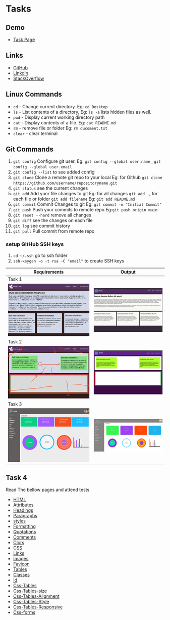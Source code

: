 # Tasks

## Demo

- [Task Page](https://abdulhakeemkzm.github.io/learning/)

## Links

- [GitHub](https://github.com/AbdulHakeemKzm)
- [Linkdin](https://www.linkedin.com/in/abdulhakeem-kzm-65a27b167)
- [StackOverflow](https://stackoverflow.com/users/21194104/abdul-hakeem-kzm)

## Linux Commands

- `cd` - Change current directory. Eg: `cd Desktop`
- `ls` - List contents of a directory, Eg: `ls -a` lists hidden files as well.
- `pwd` - Display current working directory path
- `cat` - Display contents of a file. Eg: `cat README.md`
- `rm` - remove file or folder Eg: `rm ducoment.txt`
- `clear` - clear terminal

## Git Commands

1. `git config` Configure git user. Eg: `git config --global user.name` ,
   `git config --global user.email`
2. `git config --list` to see added config
3. `git clone` Clone a remote git repo to your local Eg: for Github `git clone https://github.com/username/repositoryname.git`
4. `git status` see the current changes
5. `git add` Add yuor file changes to git Eg: for all changes `git add .`, for each file or folder `git add filename` Eg: `git add README.md`
6. `git commit` Commit Changes to git Eg: `git commit -m "Initial Commit"`
7. `git push` Push your commits to remote repo Eg:`git push origin main`
8. `git reset --hard` remove all changes
9. `git diff` see the changes on each file
10. `git log` see commit history
11. `git pull` Pull commit from remote repo

### setup GitHub SSH keys

1. `cd ~/.ssh` go to ssh folder
2. `ssh-keygen -o -t rsa -C "email"` to create SSH keys

| Requirements                        | Output                                 |
| ----------------------------------- | -------------------------------------- |
| Task 1                              |                                        |
| ![Task 1](task-1/images/task1.jpeg) | ![Task 1](task-1/images/task1outn.png) |
| Task 2                              |                                        |
| ![Task 2](task-2/images/task2.jpeg) | ![Task 2](task-2/images/task2outn.png) |
| Task 3                              |                                        |
| ![TAsk 3](task-3/images/task3.jpeg) | ![TAsk 3](task-3/images/task3out.png)  |

## Task 4

Read The bellow pages and attend tests

- [HTML](https://www.w3schools.com/html/default.asp)
- [Attributes](https://www.w3schools.com/html/html_attributes.asp)
- [Headings](https://www.w3schools.com/html/html_headings.asp)
- [Paragraphs](https://www.w3schools.com/html/html_paragraphs.asp)
- [styles](https://www.w3schools.com/html/html_styles.asp)
- [Formatting](https://www.w3schools.com/html/html_formatting.asp)
- [Quotations](https://www.w3schools.com/html/html_quotation_elements.asp)
- [Comments](https://www.w3schools.com/html/html_comments.asp)
- [Clors](https://www.w3schools.com/html/html_comments.asp)
- [CSS](https://www.w3schools.com/html/html_css.asp)
- [Links](https://www.w3schools.com/html/html_links.asp)
- [Images](https://www.w3schools.com/html/html_images.asp)
- [Favicon](https://www.w3schools.com/html/html_favicon.asp)
- [Tables](https://www.w3schools.com/html/html_tables.asp)
- [Classes](https://www.w3schools.com/html/html_classes.asp)
- [Id](https://www.w3schools.com/html/html_id.asp)
- [Css-Tables](https://www.w3schools.com/css/css_table.asp)
- [Css-Tables-size](https://www.w3schools.com/css/css_table_size.asp)
- [Css-Tables-Alignment](https://www.w3schools.com/css/css_table_align.asp)
- [Css-Tables-Style](https://www.w3schools.com/css/css_table_style.asp)
- [Css-Tables-Responsive](https://www.w3schools.com/css/css_table_responsive.asp)
- [Css-forms](https://www.w3schools.com/css/css_form.asp)
